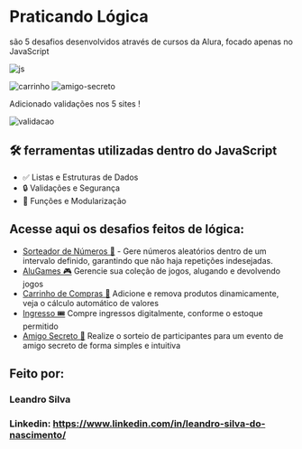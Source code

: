 # Praticando Lógica
são 5 desafios desenvolvidos através de cursos da Alura, focado apenas no JavaScript

![js](https://img.shields.io/badge/JavaScript-323330?style=for-the-badge&logo=javascript&logoColor=F7DF1E)


![carrinho](https://github.com/user-attachments/assets/02d8ed2a-b15f-4a95-a931-ec78736ee352)
![amigo-secreto](https://github.com/user-attachments/assets/cb70ed01-b282-4f41-83af-d5ddcface1e9)

Adicionado validações nos 5 sites !

![validacao](https://github.com/user-attachments/assets/3cc8a3cc-3ec6-4e80-8738-e8a5503e6c14)

## 🛠️ ferramentas utilizadas dentro do JavaScript
- ✅ Listas e Estruturas de Dados
- 🔒 Validações e Segurança
- 🎯 Funções e Modularização

## Acesse aqui os desafios feitos de lógica:
- <a href="sorteador-numeros/index.html">Sorteador de Números 🎲</a> - Gere números aleatórios dentro de um intervalo definido, garantindo que não haja repetições indesejadas.
- <a href="alugames/index.html">AluGames 🎮</a> Gerencie sua coleção de jogos, alugando e devolvendo jogos
- <a href="carrinho-compras/index.html">Carrinho de Compras 🛒</a> Adicione e remova produtos dinamicamente, veja o cálculo automático de valores
- <a href="ingresso/index.html">Ingresso 🎟️</a> Compre ingressos digitalmente, conforme o estoque permitido
- <a href="amigo-secreto/index.html">Amigo Secreto 🎁</a> Realize o sorteio de participantes para um evento de amigo secreto de forma simples e intuitiva

## Feito por:

### Leandro Silva

### Linkedin: https://www.linkedin.com/in/leandro-silva-do-nascimento/
